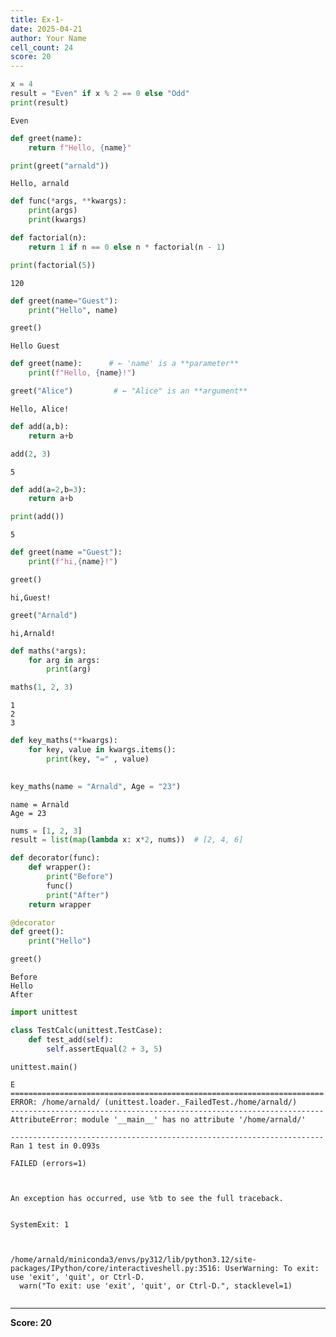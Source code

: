 ```yaml
---
title: Ex-1-
date: 2025-04-21
author: Your Name
cell_count: 24
score: 20
---
```


```python
x = 4
result = "Even" if x % 2 == 0 else "Odd"
print(result)
```

    Even



```python
def greet(name):
    return f"Hello, {name}"

```


```python
print(greet("arnald"))
```

    Hello, arnald



```python
def func(*args, **kwargs):
    print(args)
    print(kwargs)

```


```python
def factorial(n):
    return 1 if n == 0 else n * factorial(n - 1)

```


```python
print(factorial(5))
```

    120



```python
def greet(name="Guest"):
    print("Hello", name)

```


```python
greet()
```

    Hello Guest



```python
def greet(name):      # ← 'name' is a **parameter**
    print(f"Hello, {name}!")

greet("Alice")         # ← "Alice" is an **argument**

```

    Hello, Alice!



```python
def add(a,b):
    return a+b

add(2, 3)
```




    5




```python
def add(a=2,b=3):
    return a+b


```


```python
print(add())
```

    5



```python
def greet(name ="Guest"):
    print(f"hi,{name}!")
```


```python
greet()
```

    hi,Guest!



```python
greet("Arnald")
```

    hi,Arnald!



```python
def maths(*args):
    for arg in args:
        print(arg)
```


```python
maths(1, 2, 3)
```

    1
    2
    3



```python
def key_maths(**kwargs):
    for key, value in kwargs.items():
        print(key, "=" , value)
        
```


```python
key_maths(name = "Arnald", Age = "23")
```

    name = Arnald
    Age = 23



```python
nums = [1, 2, 3]
result = list(map(lambda x: x*2, nums))  # [2, 4, 6]

```


```python
def decorator(func):
    def wrapper():
        print("Before")
        func()
        print("After")
    return wrapper

@decorator
def greet():
    print("Hello")

```


```python
greet()
```

    Before
    Hello
    After



```python
import unittest

class TestCalc(unittest.TestCase):
    def test_add(self):
        self.assertEqual(2 + 3, 5)

unittest.main()

```

    E
    ======================================================================
    ERROR: /home/arnald/ (unittest.loader._FailedTest./home/arnald/)
    ----------------------------------------------------------------------
    AttributeError: module '__main__' has no attribute '/home/arnald/'
    
    ----------------------------------------------------------------------
    Ran 1 test in 0.093s
    
    FAILED (errors=1)



    An exception has occurred, use %tb to see the full traceback.


    SystemExit: 1



    /home/arnald/miniconda3/envs/py312/lib/python3.12/site-packages/IPython/core/interactiveshell.py:3516: UserWarning: To exit: use 'exit', 'quit', or Ctrl-D.
      warn("To exit: use 'exit', 'quit', or Ctrl-D.", stacklevel=1)



```python

```


---
**Score: 20**